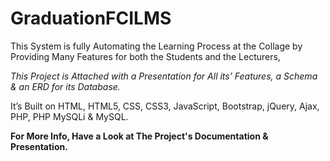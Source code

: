 # GraduationFCILMS

This System is fully Automating the Learning Process at the Collage
by Providing Many Features for both the Students and the Lecturers,

*This Project is Attached with a Presentation for All its’ Features, a Schema & an ERD for its Database.*

It’s Built on HTML, HTML5, CSS, CSS3, JavaScript, Bootstrap, jQuery, Ajax, PHP, PHP MySQLi & MySQL.

**For More Info, Have a Look at The Project's Documentation & Presentation.**
